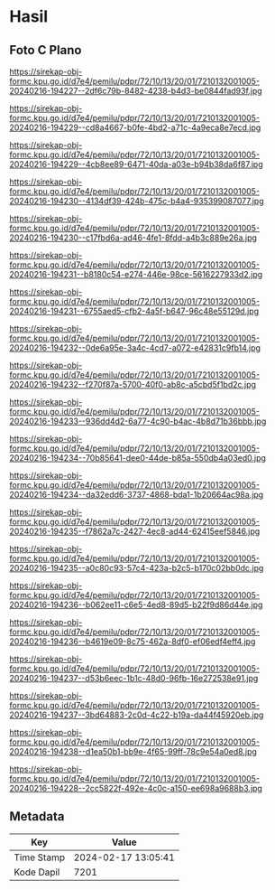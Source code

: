 # Hasil

## Foto C Plano

https://sirekap-obj-formc.kpu.go.id/d7e4/pemilu/pdpr/72/10/13/20/01/7210132001005-20240216-194227--2df6c79b-8482-4238-b4d3-be0844fad93f.jpg

https://sirekap-obj-formc.kpu.go.id/d7e4/pemilu/pdpr/72/10/13/20/01/7210132001005-20240216-194229--cd8a4667-b0fe-4bd2-a71c-4a9eca8e7ecd.jpg

https://sirekap-obj-formc.kpu.go.id/d7e4/pemilu/pdpr/72/10/13/20/01/7210132001005-20240216-194229--4cb8ee89-6471-40da-a03e-b94b38da6f87.jpg

https://sirekap-obj-formc.kpu.go.id/d7e4/pemilu/pdpr/72/10/13/20/01/7210132001005-20240216-194230--4134df39-424b-475c-b4a4-935399087077.jpg

https://sirekap-obj-formc.kpu.go.id/d7e4/pemilu/pdpr/72/10/13/20/01/7210132001005-20240216-194230--c17fbd6a-ad46-4fe1-8fdd-a4b3c889e26a.jpg

https://sirekap-obj-formc.kpu.go.id/d7e4/pemilu/pdpr/72/10/13/20/01/7210132001005-20240216-194231--b8180c54-e274-446e-98ce-5616227933d2.jpg

https://sirekap-obj-formc.kpu.go.id/d7e4/pemilu/pdpr/72/10/13/20/01/7210132001005-20240216-194231--6755aed5-cfb2-4a5f-b647-96c48e55129d.jpg

https://sirekap-obj-formc.kpu.go.id/d7e4/pemilu/pdpr/72/10/13/20/01/7210132001005-20240216-194232--0de6a95e-3a4c-4cd7-a072-e42831c9fb14.jpg

https://sirekap-obj-formc.kpu.go.id/d7e4/pemilu/pdpr/72/10/13/20/01/7210132001005-20240216-194232--f270f87a-5700-40f0-ab8c-a5cbd5f1bd2c.jpg

https://sirekap-obj-formc.kpu.go.id/d7e4/pemilu/pdpr/72/10/13/20/01/7210132001005-20240216-194233--936dd4d2-6a77-4c90-b4ac-4b8d71b36bbb.jpg

https://sirekap-obj-formc.kpu.go.id/d7e4/pemilu/pdpr/72/10/13/20/01/7210132001005-20240216-194234--70b85641-dee0-44de-b85a-550db4a03ed0.jpg

https://sirekap-obj-formc.kpu.go.id/d7e4/pemilu/pdpr/72/10/13/20/01/7210132001005-20240216-194234--da32edd6-3737-4868-bda1-1b20664ac98a.jpg

https://sirekap-obj-formc.kpu.go.id/d7e4/pemilu/pdpr/72/10/13/20/01/7210132001005-20240216-194235--f7862a7c-2427-4ec8-ad44-62415eef5846.jpg

https://sirekap-obj-formc.kpu.go.id/d7e4/pemilu/pdpr/72/10/13/20/01/7210132001005-20240216-194235--a0c80c93-57c4-423a-b2c5-b170c02bb0dc.jpg

https://sirekap-obj-formc.kpu.go.id/d7e4/pemilu/pdpr/72/10/13/20/01/7210132001005-20240216-194236--b062ee11-c6e5-4ed8-89d5-b22f9d86d44e.jpg

https://sirekap-obj-formc.kpu.go.id/d7e4/pemilu/pdpr/72/10/13/20/01/7210132001005-20240216-194236--b4619e09-8c75-462a-8df0-ef06edf4eff4.jpg

https://sirekap-obj-formc.kpu.go.id/d7e4/pemilu/pdpr/72/10/13/20/01/7210132001005-20240216-194237--d53b6eec-1b1c-48d0-96fb-16e272538e91.jpg

https://sirekap-obj-formc.kpu.go.id/d7e4/pemilu/pdpr/72/10/13/20/01/7210132001005-20240216-194237--3bd64883-2c0d-4c22-b19a-da44f45920eb.jpg

https://sirekap-obj-formc.kpu.go.id/d7e4/pemilu/pdpr/72/10/13/20/01/7210132001005-20240216-194238--d1ea50b1-bb9e-4f65-99ff-78c9e54a0ed8.jpg

https://sirekap-obj-formc.kpu.go.id/d7e4/pemilu/pdpr/72/10/13/20/01/7210132001005-20240216-194228--2cc5822f-492e-4c0c-a150-ee698a9688b3.jpg


## Metadata

| Key        | Value               |
| ---------- | ------------------- |
| Time Stamp | 2024-02-17 13:05:41 |
| Kode Dapil | 7201                |



